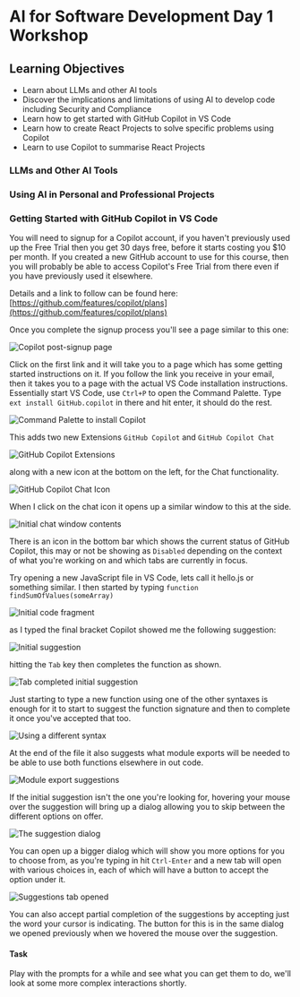# AI for Software Development Day 1 Workshop

## Learning Objectives

- Learn about LLMs and other AI tools
- Discover the implications and limitations of using AI to develop code including Security and Compliance
- Learn how to get started with GitHub Copilot in VS Code
- Learn how to create React Projects to solve specific problems using Copilot
- Learn to use Copilot to summarise React Projects

### LLMs and Other AI Tools

### Using AI in Personal and Professional Projects

### Getting Started with GitHub Copilot in VS Code

You will need to signup for a Copilot account, if you haven't previously used up the Free Trial then you get 30 days free, before it starts costing you $10 per month. If you created a new GitHub account to use for this course, then you will probably be able to access Copilot's Free Trial from there even if you have previously used it elsewhere.

Details and a link to follow can be found here: [https://github.com/features/copilot/plans](https://github.com/features/copilot/plans)

Once you complete the signup process you'll see a page similar to this one:

![Copilot post-signup page](assets/signup-complete.png)

Click on the first link and it will take you to a page which has some getting started instructions on it. If you follow the link you receive in your email, then it takes you to a page with the actual VS Code installation instructions. Essentially start VS Code, use `Ctrl+P` to open the Command Palette. Type `ext install GitHub.copilot` in there and hit enter, it should do the rest.

![Command Palette to install Copilot](assets/command-palette.png)

This adds two new Extensions `GitHub Copilot` and `GitHub Copilot Chat`

![GitHub Copilot Extensions](assets/extensions.png)

along with a new icon at the bottom on the left, for the Chat functionality.

![GitHub Copilot Chat Icon](assets/icon.png)

When I click on the chat icon it opens up a similar window to this at the side.

![Initial chat window contents](assets/initial-chat.png)

There is an icon in the bottom bar which shows the current status of GitHub Copilot, this may or not be showing as `Disabled` depending on the context of what you're working on and which tabs are currently in focus.

Try opening a new JavaScript file in VS Code, lets call it hello.js or something similar. I then started by typing `function findSumOfValues(someArray)`

![Initial code fragment](assets/first_prompt.png)

as I typed the final bracket Copilot showed me the following suggestion:

![Initial suggestion](assets/first_suggestion.png)

hitting the `Tab` key then completes the function as shown.

![Tab completed initial suggestion](assets/completed-first-suggestion.png)

Just starting to type a new function using one of the other syntaxes is enough for it to start to suggest the function signature and then to complete it once you've accepted that too.

![Using a different syntax](assets/second-suggestion.png)

At the end of the file it also suggests what module exports will be needed to be able to use both functions elsewhere in out code.

![Module export suggestions](assets/module-exports.png)

If the initial suggestion isn't the one you're looking for, hovering your mouse over the suggestion will bring up a dialog allowing you to skip between the different options on offer.

![The suggestion dialog](assets/suggestion-dialog.png)

You can open up a bigger dialog which will show you more options for you to choose from, as you're typing in hit `Ctrl-Enter` and a new tab will open with various choices in, each of which will have a button to accept the option under it.

![Suggestions tab opened](assets/suggestions-tab.png)

You can also accept partial completion of the suggestions by accepting just the word your cursor is indicating. The button for this is in the same dialog we opened previously when we hovered the mouse over the suggestion.

#### Task

Play with the prompts for a while and see what you can get them to do, we'll look at some more complex interactions shortly.

